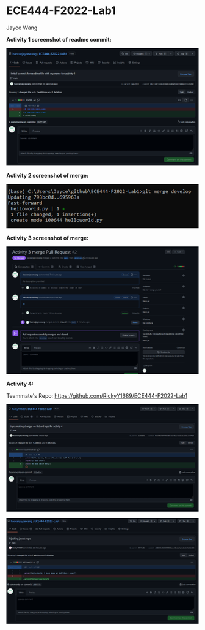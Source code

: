 # ECE444-F2022-Lab1
Jayce Wang

**Activity 1 screenshot of readme commit:**

![Activity 1 Screenshot](screenshots/activity1_screenshot.png "Activity 1 Screenshot")

**Activity 2 screenshot of merge:**

![Activity 2 Screenshot](screenshots/activity2_screenshot.png "Activity 2 Screenshot")

**Activity 3 screenshot of merge:**

![Activity 3 Screenshot](screenshots/activity3_screenshot.png "Activity 3 Screenshot")

**Activity 4:**

Teammate's Repo: https://github.com/RickyY1689/ECE444-F2022-Lab1

![Activity 4 Screenshot 1](screenshots/activity4_Jaycehijack_screenshot.png "Activity 4 Screenshot 1")

![Activity 4 Screenshot 2](screenshots/activity4_hijack_screenshot.png "Activity 4 Screenshot 2")